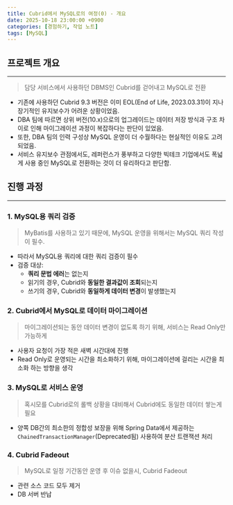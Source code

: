```yaml
---
title: Cubrid에서 MySQL로의 여정(0) - 개요
date: 2025-10-18 23:00:00 +0900
categories: [경험하기, 작업 노트]
tags: [MySQL]
---
```


## 프로젝트 개요
---
> 담당 서비스에서 사용하던 DBMS인 Cubrid를 걷어내고 MySQL로 전환

- 기존에 사용하던 Cubrid 9.3 버전은 이미 EOL(End of Life, 2023.03.31)이 지나 장기적인 유지보수가 어려운 상황이었음.
- DBA 팀에 따르면 상위 버전(10.x)으로의 업그레이드는 데이터 저장 방식과 구조 차이로 인해 마이그레이션 과정이 복잡하다는 판단이 있었음.
- 또한, DBA 팀의 인력 구성상 MySQL 운영이 더 수월하다는 현실적인 이유도 고려되었음.
- 서비스 유지보수 관점에서도, 레퍼런스가 풍부하고 다양한 빅테크 기업에서도 폭넓게 사용 중인 MySQL로 전환하는 것이 더 유리하다고 판단함.

## 진행 과정
---

### 1. MySQL용 쿼리 검증
> MyBatis를 사용하고 있기 때문에, MySQL 운영을 위해서는 MySQL 쿼리 작성이 필수.

- 따라서 MySQL용 쿼리에 대한 쿼리 검증이 필수
- 검증 대상:
  - **쿼리 문법 에러**는 없는지
  - 읽기의 경우, Cubrid와 **동일한 결과값이 조회**되는지
  - 쓰기의 경우, Cubrid와 **동일하게 데이터 변경**이 발생했는지

### 2. Cubrid에서 MySQL로 데이터 마이그레이션
> 마이그레이션되는 동안 데이터 변경이 없도록 하기 위해, 서비스는 Read Only만 가능하게

- 사용자 요청이 가장 적은 새벽 시간대에 진행
- Read Only로 운영되는 시간을 최소화하기 위해, 마이그레이션에 걸리는 시간을 최소화 하는 방향을 생각

### 3. MySQL로 서비스 운영
> 혹시모를 Cubrid로의 롤백 상황을 대비해서 Cubrid에도 동일한 데이터 쌓는게 필요

- 양쪽 DB간의 최소한의 정합성 보장을 위해 Spring Data에서 제공하는 `ChainedTransactionManager`(Deprecated됨) 사용하여 분산 트랜잭션 처리

### 4. Cubrid Fadeout
> MySQL로 일정 기간동안 운영 후 이슈 없을시, Cubrid Fadeout

- 관련 소스 코드 모두 제거
- DB 서버 반납


